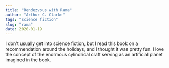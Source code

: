 ```yaml
---
title: "Rendezvous with Rama"
author: "Arthur C. Clarke"
tags: "science fiction"
slug: "rama"
date: 2020-01-19
---
```


I don't usually get into science fiction, but I read this book on a
recommendation around the holidays, and I thought it was pretty fun.
I love the concept of the enormous cylindrical craft serving as an artificial
planet imagined in the book.


